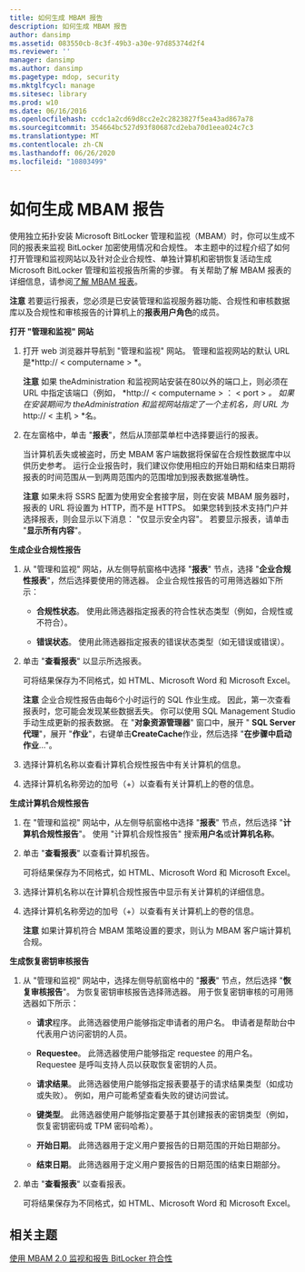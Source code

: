 ```yaml
---
title: 如何生成 MBAM 报告
description: 如何生成 MBAM 报告
author: dansimp
ms.assetid: 083550cb-8c3f-49b3-a30e-97d85374d2f4
ms.reviewer: ''
manager: dansimp
ms.author: dansimp
ms.pagetype: mdop, security
ms.mktglfcycl: manage
ms.sitesec: library
ms.prod: w10
ms.date: 06/16/2016
ms.openlocfilehash: ccdc1a2cd69d8cc2e2c2823827f5ea43ad867a78
ms.sourcegitcommit: 354664bc527d93f80687cd2eba70d1eea024c7c3
ms.translationtype: MT
ms.contentlocale: zh-CN
ms.lasthandoff: 06/26/2020
ms.locfileid: "10803499"
---
```

# 如何生成 MBAM 报告


使用独立拓扑安装 Microsoft BitLocker 管理和监视（MBAM）时，你可以生成不同的报表来监视 BitLocker 加密使用情况和合规性。 本主题中的过程介绍了如何打开管理和监视网站以及针对企业合规性、单独计算机和密钥恢复活动生成 Microsoft BitLocker 管理和监视报告所需的步骤。 有关帮助了解 MBAM 报表的详细信息，请参阅[了解 MBAM 报表](understanding-mbam-reports-mbam-2.md)。

**注意** 若要运行报表，您必须是已安装管理和监视服务器功能、合规性和审核数据库以及合规性和审核报告的计算机上的**报表用户角色**的成员。

 

**打开 "管理和监视" 网站**

1.  打开 web 浏览器并导航到 "管理和监视" 网站。 管理和监视网站的默认 URL 是*http:// &lt; computername &gt; *。

    **注意** 如果 theAdministration 和监视网站安装在80以外的端口上，则必须在 URL 中指定该端口（例如， *http:// &lt; computername &gt; ： &lt; port &gt; *。 如果在安装期间为 theAdministration 和监视网站指定了一个主机名，则 URL 为*http:// &lt; 主机 &gt; *名。

     

2.  在左窗格中，单击 "**报表**"，然后从顶部菜单栏中选择要运行的报表。

    当计算机丢失或被盗时，历史 MBAM 客户端数据将保留在合规性数据库中以供历史参考。 运行企业报告时，我们建议你使用相应的开始日期和结束日期将报表的时间范围从一到两周范围内的范围增加到报表数据准确性。

    **注意** 如果未将 SSRS 配置为使用安全套接字层，则在安装 MBAM 服务器时，报表的 URL 将设置为 HTTP，而不是 HTTPS。 如果您转到技术支持门户并选择报表，则会显示以下消息： "仅显示安全内容"。 若要显示报表，请单击 "**显示所有内容**"。

     

**生成企业合规性报告**

1.  从 "管理和监视" 网站，从左侧导航窗格中选择 "**报表**" 节点，选择 "**企业合规性报表**"，然后选择要使用的筛选器。 企业合规性报告的可用筛选器如下所示：

    -   **合规性状态**。 使用此筛选器指定报表的符合性状态类型（例如，合规性或不符合）。

    -   **错误状态**。 使用此筛选器指定报表的错误状态类型（如无错误或错误）。

2.  单击 "**查看报表**" 以显示所选报表。

    可将结果保存为不同格式，如 HTML、Microsoft Word 和 Microsoft Excel。

    **注意** 企业合规性报告由每6个小时运行的 SQL 作业生成。 因此，第一次查看报表时，您可能会发现某些数据丢失。 你可以使用 SQL Management Studio 手动生成更新的报表数据。 在 "**对象资源管理器**" 窗口中，展开 " **SQL Server 代理**"，展开 "**作业**"，右键单击**CreateCache**作业，然后选择 "**在步骤中启动作业**..."。

     

3.  选择计算机名称以查看计算机合规性报告中有关计算机的信息。

4.  选择计算机名称旁边的加号（+）以查看有关计算机上的卷的信息。

**生成计算机合规性报告**

1.  在 "管理和监视" 网站中，从左侧导航窗格中选择 "**报表**" 节点，然后选择 "**计算机合规性报告**"。 使用 "计算机合规性报告" 搜索**用户名**或**计算机名称**。

2.  单击 "**查看报表**" 以查看计算机报告。

    可将结果保存为不同格式，如 HTML、Microsoft Word 和 Microsoft Excel。

3.  选择计算机名称以在计算机合规性报告中显示有关计算机的详细信息。

4.  选择计算机名称旁边的加号（+）以查看有关计算机上的卷的信息。

    **注意** 如果计算机符合 MBAM 策略设置的要求，则认为 MBAM 客户端计算机合规。

     

**生成恢复密钥审核报告**

1.  从 "管理和监视" 网站中，选择左侧导航窗格中的 "**报表**" 节点，然后选择 "**恢复审核报告**"。 为恢复密钥审核报告选择筛选器。 用于恢复密钥审核的可用筛选器如下所示：

    -   **请求**程序。 此筛选器使用户能够指定申请者的用户名。 申请者是帮助台中代表用户访问密钥的人员。

    -   **Requestee**。 此筛选器使用户能够指定 requestee 的用户名。 Requestee 是呼叫支持人员以获取恢复密钥的人员。

    -   **请求结果**。 此筛选器使用户能够指定报表要基于的请求结果类型（如成功或失败）。 例如，用户可能希望查看失败的键访问尝试。

    -   **键类型**。 此筛选器使用户能够指定要基于其创建报表的密钥类型（例如，恢复密钥密码或 TPM 密码哈希）。

    -   **开始日期**。 此筛选器用于定义用户要报告的日期范围的开始日期部分。

    -   **结束日期**。 此筛选器用于定义用户要报告的日期范围的结束日期部分。

2.  单击 "**查看报表**" 以查看报表。

    可将结果保存为不同格式，如 HTML、Microsoft Word 和 Microsoft Excel。

## 相关主题


[使用 MBAM 2.0 监视和报告 BitLocker 符合性](monitoring-and-reporting-bitlocker-compliance-with-mbam-20-mbam-2.md)

 

 





